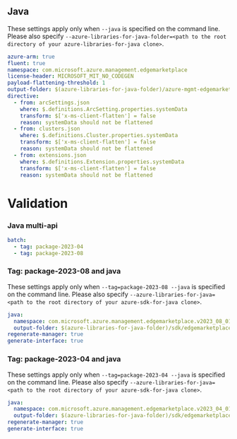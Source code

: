 ## Java

These settings apply only when `--java` is specified on the command line.
Please also specify `--azure-libraries-for-java-folder=<path to the root directory of your azure-libraries-for-java clone>`.

``` yaml $(java)
azure-arm: true
fluent: true
namespace: com.microsoft.azure.management.edgemarketplace
license-header: MICROSOFT_MIT_NO_CODEGEN
payload-flattening-threshold: 1
output-folder: $(azure-libraries-for-java-folder)/azure-mgmt-edgemarketplace
directive:
  - from: arcSettings.json
    where: $.definitions.ArcSetting.properties.systemData
    transform: $['x-ms-client-flatten'] = false
    reason: systemData should not be flattened
  - from: clusters.json
    where: $.definitions.Cluster.properties.systemData
    transform: $['x-ms-client-flatten'] = false
    reason: systemData should not be flattened
  - from: extensions.json
    where: $.definitions.Extension.properties.systemData
    transform: $['x-ms-client-flatten'] = false
    reason: systemData should not be flattened
```

# Validation


### Java multi-api

``` yaml $(java) && $(multiapi)
batch:
  - tag: package-2023-04
  - tag: package-2023-08
```

### Tag: package-2023-08 and java

These settings apply only when `--tag=package-2023-08 --java` is specified on the command line.
Please also specify `--azure-libraries-for-java=<path to the root directory of your azure-sdk-for-java clone>`.

``` yaml $(tag) == 'package-2023-08' && $(java) && $(multiapi)
java:
  namespace: com.microsoft.azure.management.edgemarketplace.v2023_08_01
  output-folder: $(azure-libraries-for-java-folder)/sdk/edgemarketplace/mgmt-v2023_08_01
regenerate-manager: true
generate-interface: true
```

### Tag: package-2023-04 and java

These settings apply only when `--tag=package-2023-04 --java` is specified on the command line.
Please also specify `--azure-libraries-for-java=<path to the root directory of your azure-sdk-for-java clone>`.

``` yaml $(tag) == 'package-2023-04' && $(java) && $(multiapi)
java:
  namespace: com.microsoft.azure.management.edgemarketplace.v2023_04_01_preview
  output-folder: $(azure-libraries-for-java-folder)/sdk/edgemarketplace/mgmt-v2023_04_01_preview
regenerate-manager: true
generate-interface: true
```

